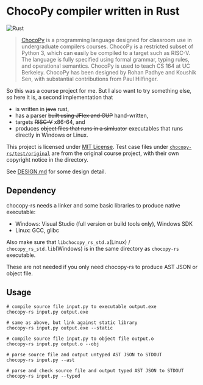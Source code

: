 # ChocoPy compiler written in Rust

![Rust](https://github.com/wwylele/chocopy-rs/workflows/Rust/badge.svg)

> [ChocoPy](https://chocopy.org/) is a programming language designed for classroom use in undergraduate compilers courses. ChocoPy is a restricted subset of Python 3, which can easily be compiled to a target such as RISC-V. The language is fully specified using formal grammar, typing rules, and operational semantics. ChocoPy is used to teach CS 164 at UC Berkeley. ChocoPy has been designed by Rohan Padhye and Koushik Sen, with substantial contributions from Paul Hilfinger.

So this was a course project for me. But I also want to try something else, so here it is, a second implementation that
 - is written in ~~java~~ rust,
 - has a parser ~~built using JFlex and CUP~~ hand-written,
 - targets ~~RISC-V~~ x86-64, and
 - produces ~~object files that runs in a simluator~~ executables that runs directly in Windows or Linux.

This project is licensed under [MIT License](LICENSE). Test case files under [`chocopy-rs/test/original`](chocopy-rs/test/original) are from the original course project, with their own copyright notice in the directory.

See [DESIGN.md](DESIGN.md) for some design detail.

## Dependency

chocopy-rs needs a linker and some basic libraries to produce native executable:
 - Windows: Visual Studio (full version or build tools only), Windows SDK
 - Linux: GCC, glibc

Also make sure that `libchocopy_rs_std.a`(Linux) / `chocopy_rs_std.lib`(Windows) is in the same directory as `chocopy-rs` executable.

These are not needed if you only need chocopy-rs to produce AST JSON or object file.

## Usage

```
# compile source file input.py to executable output.exe
chocopy-rs input.py output.exe

# same as above, but link against static library
chocopy-rs input.py output.exe --static

# compile source file input.py to object file output.o
chocopy-rs input.py output.o --obj

# parse source file and output untyped AST JSON to STDOUT
chocopy-rs input.py --ast

# parse and check source file and output typed AST JSON to STDOUT
chocopy-rs input.py --typed

```
